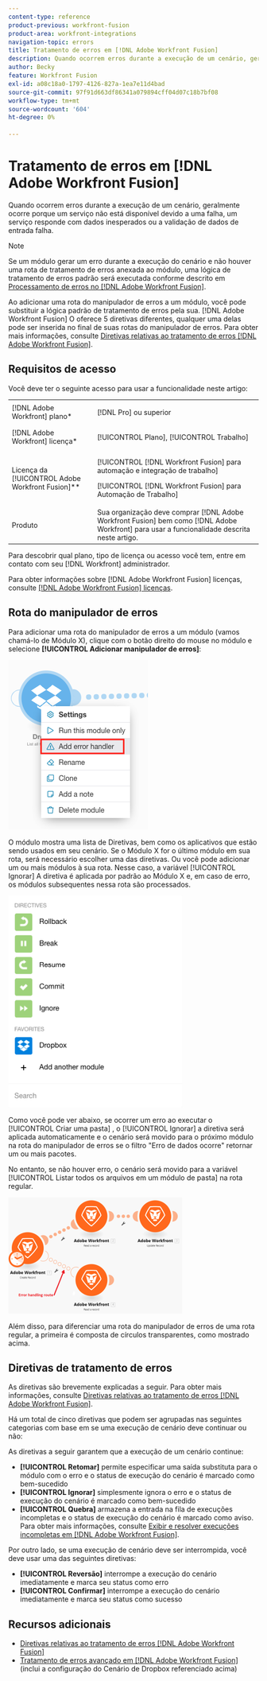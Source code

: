 ```yaml
---
content-type: reference
product-previous: workfront-fusion
product-area: workfront-integrations
navigation-topic: errors
title: Tratamento de erros em [!DNL Adobe Workfront Fusion]
description: Quando ocorrem erros durante a execução de um cenário, geralmente ocorre porque um serviço não está disponível devido a uma falha, um serviço responde com dados inesperados ou a validação de dados de entrada falha.
author: Becky
feature: Workfront Fusion
exl-id: a08c18a0-1797-4126-827a-1ea7e11d4bad
source-git-commit: 97f91d663df86341a079894cff04d07c18b7bf08
workflow-type: tm+mt
source-wordcount: '604'
ht-degree: 0%

---
```


# Tratamento de erros em [!DNL Adobe Workfront Fusion]

Quando ocorrem erros durante a execução de um cenário, geralmente ocorre porque um serviço não está disponível devido a uma falha, um serviço responde com dados inesperados ou a validação de dados de entrada falha.

>[!NOTE]
>
>Se um módulo gerar um erro durante a execução do cenário e não houver uma rota de tratamento de erros anexada ao módulo, uma lógica de tratamento de erros padrão será executada conforme descrito em [Processamento de erros no [!DNL Adobe Workfront Fusion]](../../workfront-fusion/errors/error-processing.md).

Ao adicionar uma rota do manipulador de erros a um módulo, você pode substituir a lógica padrão de tratamento de erros pela sua. [!DNL Adobe Workfront Fusion] O oferece 5 diretivas diferentes, qualquer uma delas pode ser inserida no final de suas rotas do manipulador de erros. Para obter mais informações, consulte [Diretivas relativas ao tratamento de erros [!DNL Adobe Workfront Fusion]](../../workfront-fusion/errors/directives-for-error-handling.md).

## Requisitos de acesso

Você deve ter o seguinte acesso para usar a funcionalidade neste artigo:

<table style="table-layout:auto">
 <col> 
 <col> 
 <tbody> 
  <tr> 
   <td role="rowheader">[!DNL Adobe Workfront] plano*</td> 
   <td> <p>[!DNL Pro] ou superior</p> </td> 
  </tr> 
  <tr data-mc-conditions=""> 
   <td role="rowheader">[!DNL Adobe Workfront] licença*</td> 
   <td> <p>[!UICONTROL Plano], [!UICONTROL Trabalho]</p> </td> 
  </tr> 
  <tr> 
   <td role="rowheader">Licença da [!UICONTROL Adobe Workfront Fusion]**</td> 
   <td> <p>[!UICONTROL [!DNL Workfront Fusion] para automação e integração de trabalho] </p><p>[!UICONTROL [!DNL Workfront Fusion] para Automação de Trabalho]</p>  </td> 
  </tr> 
  <tr> 
   <td role="rowheader">Produto</td> 
   <td>Sua organização deve comprar [!DNL Adobe Workfront Fusion] bem como [!DNL Adobe Workfront] para usar a funcionalidade descrita neste artigo.</td> 
  </tr> 
 </tbody> 
</table>

Para descobrir qual plano, tipo de licença ou acesso você tem, entre em contato com seu [!DNL Workfront] administrador.

Para obter informações sobre [!DNL Adobe Workfront Fusion] licenças, consulte [[!DNL Adobe Workfront Fusion] licenças](../../workfront-fusion/get-started/license-automation-vs-integration.md).

## Rota do manipulador de erros

Para adicionar uma rota do manipulador de erros a um módulo (vamos chamá-lo de Módulo X), clique com o botão direito do mouse no módulo e selecione **[!UICONTROL Adicionar manipulador de erros]**:

![](assets/error-handler-route.png)

O módulo mostra uma lista de Diretivas, bem como os aplicativos que estão sendo usados em seu cenário. Se o Módulo X for o último módulo em sua rota, será necessário escolher uma das diretivas. Ou você pode adicionar um ou mais módulos à sua rota. Nesse caso, a variável [!UICONTROL Ignorar] A diretiva é aplicada por padrão ao Módulo X e, em caso de erro, os módulos subsequentes nessa rota são processados.

![](assets/directives-350x426.png)

Como você pode ver abaixo, se ocorrer um erro ao executar o [!UICONTROL Criar uma pasta] , o [!UICONTROL Ignorar] a diretiva será aplicada automaticamente e o cenário será movido para o próximo módulo na rota do manipulador de erros se o filtro &quot;Erro de dados ocorre&quot; retornar um ou mais pacotes.

No entanto, se não houver erro, o cenário será movido para a variável [!UICONTROL Listar todos os arquivos em um módulo de pasta] na rota regular.

![](assets/if-there-is-no-error-350x234.png)

Além disso, para diferenciar uma rota do manipulador de erros de uma rota regular, a primeira é composta de círculos transparentes, como mostrado acima.

## Diretivas de tratamento de erros

As diretivas são brevemente explicadas a seguir. Para obter mais informações, consulte [Diretivas relativas ao tratamento de erros [!DNL Adobe Workfront Fusion]](../../workfront-fusion/errors/directives-for-error-handling.md).

Há um total de cinco diretivas que podem ser agrupadas nas seguintes categorias com base em se uma execução de cenário deve continuar ou não:

As diretivas a seguir garantem que a execução de um cenário continue:

* **[!UICONTROL Retomar]** permite especificar uma saída substituta para o módulo com o erro e o status de execução do cenário é marcado como bem-sucedido
* **[!UICONTROL Ignorar]** simplesmente ignora o erro e o status de execução do cenário é marcado como bem-sucedido
* **[!UICONTROL Quebra]** armazena a entrada na fila de execuções incompletas e o status de execução do cenário é marcado como aviso. Para obter mais informações, consulte [Exibir e resolver execuções incompletas em [!DNL Adobe Workfront Fusion]](../../workfront-fusion/scenarios/view-and-resolve-incomplete-executions.md).

Por outro lado, se uma execução de cenário deve ser interrompida, você deve usar uma das seguintes diretivas:

* **[!UICONTROL Reversão]** interrompe a execução do cenário imediatamente e marca seu status como erro
* **[!UICONTROL Confirmar]** interrompe a execução do cenário imediatamente e marca seu status como sucesso

## Recursos adicionais

* [Diretivas relativas ao tratamento de erros [!DNL Adobe Workfront Fusion]](../../workfront-fusion/errors/directives-for-error-handling.md)
* [Tratamento de erros avançado em [!DNL Adobe Workfront Fusion]](../../workfront-fusion/errors/advanced-error-handling.md) (inclui a configuração do Cenário de Dropbox referenciado acima)
